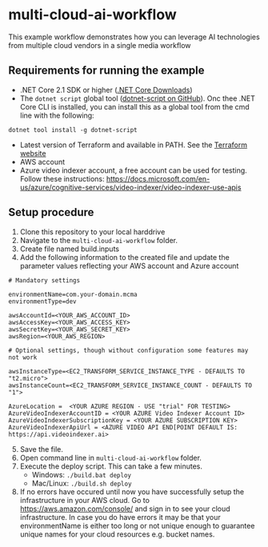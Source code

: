# multi-cloud-ai-workflow

This example workflow demonstrates how you can leverage AI technologies from multiple cloud vendors in a single media workflow


## Requirements for running the example
* .NET Core 2.1 SDK or higher ([.NET Core Downloads](https://dotnet.microsoft.com/download))
* The `dotnet script` global tool ([dotnet-script on GitHub](https://github.com/filipw/dotnet-script)). Onc thee .NET Core CLI is installed, you can install this as a global tool from the cmd line with the following:
```
dotnet tool install -g dotnet-script
```
* Latest version of Terraform and available in PATH. See the [Terraform website](https://www.terraform.io/)
* AWS account
* Azure video indexer account, a free account can be used for testing. Follow these instructions: https://docs.microsoft.com/en-us/azure/cognitive-services/video-indexer/video-indexer-use-apis


## Setup procedure
1. Clone this repository to your local harddrive
2. Navigate to the `multi-cloud-ai-workflow` folder.
3. Create file named build.inputs
4. Add the following information to the created file and update the parameter values reflecting your AWS account and Azure account 
```
# Mandatory settings

environmentName=com.your-domain.mcma
environmentType=dev

awsAccountId=<YOUR_AWS_ACCOUNT_ID>
awsAccessKey=<YOUR_AWS_ACCESS_KEY>
awsSecretKey=<YOUR_AWS_SECRET_KEY>
awsRegion=<YOUR_AWS_REGION>

# Optional settings, though without configuration some features may not work

awsInstanceType=<EC2_TRANSFORM_SERVICE_INSTANCE_TYPE - DEFAULTS TO "t2.micro">
awsInstanceCount=<EC2_TRANSFORM_SERVICE_INSTANCE_COUNT - DEFAULTS TO "1">

AzureLocation =  <YOUR AZURE REGION - USE "trial" FOR TESTING>
AzureVideoIndexerAccountID = <YOUR AZURE Video Indexer Account ID> 
AzureVideoIndexerSubscriptionKey = <YOUR AZURE SUBSCRIPTION KEY>
AzureVideoIndexerApiUrl = <AZURE VIDEO API END[POINT DEFAULT IS: https://api.videoindexer.ai>

```

5. Save the file.
6. Open command line in `multi-cloud-ai-workflow` folder.
7. Execute the deploy script. This can take a few minutes.
    * Windows: `./build.bat deploy`
    * Mac/Linux: `./build.sh deploy`
8. If no errors have occured until now you have successfully setup the infrastructure in your AWS cloud. Go to https://aws.amazon.com/console/ and sign in to see your cloud infrastructure. In case you do have errors it may be that your environmentName is either too long or not unique enough to guarantee unique names for your cloud resources e.g. bucket names.
